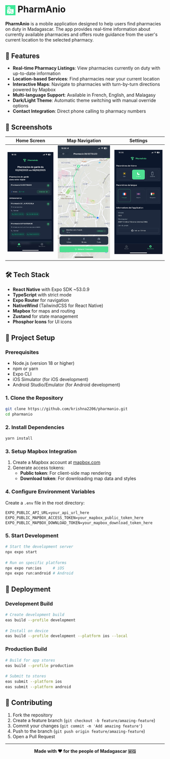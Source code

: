 # <img src="assets/images/icon.png" alt="PharmAnio Icon" width="32" height="32" style="vertical-align: middle;"> PharmAnio

**PharmAnio** is a mobile application designed to help users find pharmacies on duty in Madagascar. The app provides real-time information about currently available pharmacies and offers route guidance from the user's current location to the selected pharmacy.

## 🌟 Features

- **Real-time Pharmacy Listings**: View pharmacies currently on duty with up-to-date information
- **Location-based Services**: Find pharmacies near your current location
- **Interactive Maps**: Navigate to pharmacies with turn-by-turn directions powered by Mapbox
- **Multi-language Support**: Available in French, English, and Malagasy
- **Dark/Light Theme**: Automatic theme switching with manual override options
- **Contact Integration**: Direct phone calling to pharmacy numbers

## 📱 Screenshots

| Home Screen | Map Navigation | Settings |
|-------------|---------------|----------|
| ![Home](assets/screenshots/home.png) | ![Map](assets/screenshots/map.png) | ![Settings](assets/screenshots/settings.png) |

## 🛠 Tech Stack

- **React Native** with Expo SDK ~53.0.9
- **TypeScript** with strict mode
- **Expo Router** for navigation
- **NativeWind** (TailwindCSS for React Native)
- **Mapbox** for maps and routing
- **Zustand** for state management
- **Phosphor Icons** for UI icons

## 🚀 Project Setup

### Prerequisites

- Node.js (version 18 or higher)
- npm or yarn
- Expo CLI
- iOS Simulator (for iOS development)
- Android Studio/Emulator (for Android development)

### 1. Clone the Repository

```bash
git clone https://github.com/krishna2206/pharmanio.git
cd pharmanio
```

### 2. Install Dependencies

```bash
yarn install
```

### 3. Setup Mapbox Integration

1. Create a Mapbox account at [mapbox.com](https://www.mapbox.com)
2. Generate access tokens:
   - **Public token**: For client-side map rendering
   - **Download token**: For downloading map data and styles

### 4. Configure Environment Variables

Create a `.env` file in the root directory:

```env
EXPO_PUBLIC_API_URL=your_api_url_here
EXPO_PUBLIC_MAPBOX_ACCESS_TOKEN=your_mapbox_public_token_here
EXPO_PUBLIC_MAPBOX_DOWNLOAD_TOKEN=your_mapbox_download_token_here
```

### 5. Start Development

```bash
# Start the development server
npx expo start

# Run on specific platforms
npx expo run:ios     # iOS
npx expo run:android # Android
```

## 🚀 Deployment

### Development Build
```bash
# Create development build
eas build --profile development

# Install on device
eas build --profile development --platform ios --local
```

### Production Build
```bash
# Build for app stores
eas build --profile production

# Submit to stores
eas submit --platform ios
eas submit --platform android
```

## 🤝 Contributing

1. Fork the repository
2. Create a feature branch (`git checkout -b feature/amazing-feature`)
3. Commit your changes (`git commit -m 'Add amazing feature'`)
4. Push to the branch (`git push origin feature/amazing-feature`)
5. Open a Pull Request

---

<p align="center">
    <strong>Made with ❤️ for the people of Madagascar 🇲🇬</strong>
</p>
